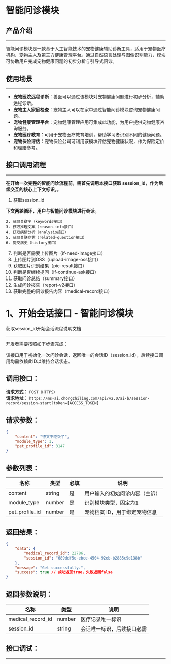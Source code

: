 # 智能问诊模块 

## 产品介绍
---
智能问诊模块是一款基于人工智能技术的宠物健康辅助诊断工具，适用于宠物医疗机构、宠物主人及第三方健康管理平台。通过自然语言处理与图像识别能力，模块可协助用户完成宠物健康问题的初步分析与引导式问诊。

## 使用场景
---
- **宠物医院远程诊断**：兽医可以通过该模块对宠物健康问题进行初步分析，辅助远程诊断。
- **宠物主人家庭检查**：宠物主人可以在家中通过智能问诊模块咨询宠物健康问题。
- **宠物健康管理平台**：宠物健康管理应用可集成此功能，为用户提供宠物健康咨询服务。
- **宠物医疗教育**：可用于宠物医疗教育培训，帮助学习者识别不同的健康问题。
- **宠物保险评估**：宠物保险公司可利用该模块评估宠物健康状况，作为保险定价和理赔参考。

## 接口调用流程
---
**在开始一次完整的智能问诊流程前，需首先调用本接口获取 session_id，作为后续交互的核心上下文标识。**。

1. 获取session_id

**下文两轮循环，用户与智能问诊模块进行会话。**
```
2. 获取关键字（keywords接口）
3. 获取推理文案（reason-info接口）
4. 获取病情分析（analysis接口）
5. 获取关联症状（related-question接口）
6. 提交病史（history接口）
```

7. 判断是否需要上传图片（if-need-image接口）
8. 上传图片到OSS（upload-image-oss接口）
9. 获取图片识别结果（pic-result接口）
10. 判断是否继续提问（if-continue-ask接口）
11. 获取问诊总结（summary接口）
12. 生成问诊报告（report-v2接口）
13. 获取完整的问诊报告内容（medical-record接口）


# 1、开始会话接口  - 智能问诊模块
获取session_id开始会话流程说明文档

---

开发者需要按照如下步骤完成：

该接口用于初始化一次问诊会话，返回唯一的会话ID（session_id），后续接口调用均需依赖此ID以维持会话状态。

## 调用接口：
**请求方式：** `POST（HTTPS）`  
**请求地址：** `https://ms-ai.chongzhiling.com/api/v2.0/ai-b/session-record/session-start?token=[ACCESS_TOKEN]`

## 请求参数：
```json
{
    "content": "德文不吃饭了",
    "module_type": 1,
    "pet_profile_id": 3147
}
```

## 参数列表：

| 名称            | 类型   | 必填 | 说明              |
| --------------- | ------ | ---- |-----------------|
| content         | string | 是   | 用户输入的初始问诊内容（主诉） |
| module_type     | number | 是   | 识别模块类型，固定为1     |
| pet_profile_id  | number | 是   | 宠物档案 ID，用于绑定宠物信息          |


## 返回结果：
```json
{
    "data": {
        "medical_record_id": 22786,
        "session_id": "689ddf5e-ebce-4504-92eb-b2885c9d138b"
    },
    "message": "Get successfully.",
    "success": true // 成功返回true，失败返回false
}
```

## 返回参数说明：
| 名称              | 类型   | 说明                                         |
| ----------------- | ------ | -------------------------------------------- |
| medical_record_id | number | 医疗记录唯一标识                                   |
| session_id        | string | 会话唯一标识，后续接口必需 |

## 接口调试：
---
<script setup>
import SwaggerUI from '../../../../src/components/SwaggerUI.vue'
</script>

<ClientOnly>
  <SwaggerUI 
    tag="session"
    type="post"
    path="/session-record/session-start" 
  />
</ClientOnly>



